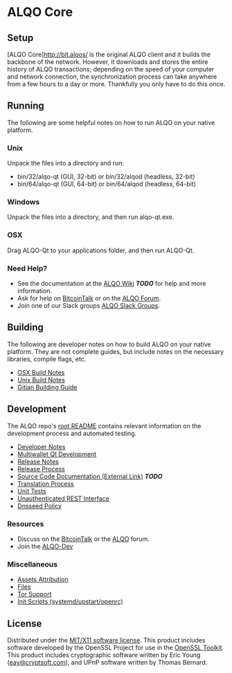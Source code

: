 ALQO Core
=====================

Setup
---------------------
[ALQO Core]http://bit.alqos/ is the original ALQO client and it builds the backbone of the network. However, it downloads and stores the entire history of ALQO transactions; depending on the speed of your computer and network connection, the synchronization process can take anywhere from a few hours to a day or more. Thankfully you only have to do this once.

Running
---------------------
The following are some helpful notes on how to run ALQO on your native platform.

### Unix

Unpack the files into a directory and run:

- bin/32/alqo-qt (GUI, 32-bit) or bin/32/alqod (headless, 32-bit)
- bin/64/alqo-qt (GUI, 64-bit) or bin/64/alqod (headless, 64-bit)

### Windows

Unpack the files into a directory, and then run alqo-qt.exe.

### OSX

Drag ALQO-Qt to your applications folder, and then run ALQO-Qt.

### Need Help?

* See the documentation at the [ALQO Wiki](https://en.bitcoin.it/wiki/Main_Page) ***TODO***
for help and more information.
* Ask for help on [BitcoinTalk](https://bitcointalk.org/index.php?topic=1604893.0) or on the [ALQO Forum](https://google.forum.com/).
* Join one of our Slack groups [ALQO Slack Groups](https://google.slack.com/).

Building
---------------------
The following are developer notes on how to build ALQO on your native platform. They are not complete guides, but include notes on the necessary libraries, compile flags, etc.

- [OSX Build Notes](build-osx.md)
- [Unix Build Notes](build-unix.md)
- [Gitian Building Guide](gitian-building.md)

Development
---------------------
The ALQO repo's [root README](https://github.com/RivnePixel/ALQO/blob/master/README.md) contains relevant information on the development process and automated testing.

- [Developer Notes](developer-notes.md)
- [Multiwallet Qt Development](multiwallet-qt.md)
- [Release Notes](release-notes.md)
- [Release Process](release-process.md)
- [Source Code Documentation (External Link)](https://dev.visucore.com/bitcoin/doxygen/) ***TODO***
- [Translation Process](translation_process.md)
- [Unit Tests](unit-tests.md)
- [Unauthenticated REST Interface](REST-interface.md)
- [Dnsseed Policy](dnsseed-policy.md)

### Resources

* Discuss on the [BitcoinTalk](https://bitcointalk.org/index.php?topic=1604893.0) or the [ALQO](https://google.forum.com/) forum.
* Join the [ALQO-Dev](https://google.slack.com/) 

### Miscellaneous
- [Assets Attribution](assets-attribution.md)
- [Files](files.md)
- [Tor Support](tor.md)
- [Init Scripts (systemd/upstart/openrc)](init.md)

License
---------------------
Distributed under the [MIT/X11 software license](http://www.opensource.org/licenses/mit-license.php).
This product includes software developed by the OpenSSL Project for use in the [OpenSSL Toolkit](https://www.openssl.org/). This product includes
cryptographic software written by Eric Young ([eay@cryptsoft.com](mailto:eay@cryptsoft.com)), and UPnP software written by Thomas Bernard.
